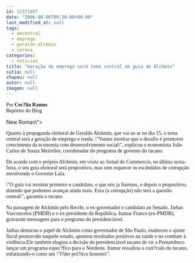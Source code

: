 ```yaml
---
id: 12371897
date: "2006-08-06T09:30:00+00:00"
last_modified_at: null
tags:
  - amcentral
  - emprego
  - geraldo-alckmin
  - serasa
categories:
  - noticias
title: "Geração de emprego será tema central do guia de Alckmin"
sutia: null
chapeu: null
autor: null
imagem: null
---
```

<p><FONT face=Verdana></p>
<p><P>Por <STRONG>Cec?lia Ramos</STRONG><BR>Repórter do Blog</P></FONT><FONT face=\"Times</p>
<p> New Roman\"></p>
<p><P><FONT face=Verdana>Quanto à propaganda eleitoral de Geraldo Alckmin, que vai ao ar no dia 15, o tema central será a geração de emprego e renda. \"Vamos mostrar que o desafio é promover crescimento da economia com desenvolvimento social\", explicou o economista João Carlos de Souza Meirelles, coordenador do programa de governo do tucano. </FONT></P></p>
<p><P><FONT face=Verdana>De acordo com o próprio Alckmin, em visita ao Jornal do Commercio, na última sexta-feira, o seu guia eleitoral será propositivo, mas sem esquecer os escândalos de corrupção envolvendo o Governo Lula. </FONT></P></p>
<p><P><FONT face=Verdana>\"O guia vai mostrar primeiro o candidato, o que nós ja fizemos, e depois o propositivo, dizendo que podemos avançar ainda mais. Essa (a corrupção) não será a questão central\", garantiu o tucano. </FONT></P></p>
<p><P><FONT face=Verdana>Na passagem de Alckmin pelo Recife, o ex-governador e candidato ao Senado, Jarbas Vasconcelos (PMDB) e o ex-presidente da República, Itamar Franco (ex-PMDB), gravaram mensagens para o programa do presidenciável. </FONT></P></p>
<p><P><FONT face=Verdana>Jarbas destacou o papel de Alckmin como governador de São Paulo, enalteceu o ajuste fiscal promovido naquele estado, apontou resultados positivos na saúde e no combate à violência.Ele também elogiou a decisão do presidenciável tucano de vir a Pernambuco lançar um programa espec?fico para o Nordeste. Itamar ressaltou o curr?culo do tucano, enfatizando-o como um \"l?der pol?tico honesto\".</FONT></P></FONT> </p>
